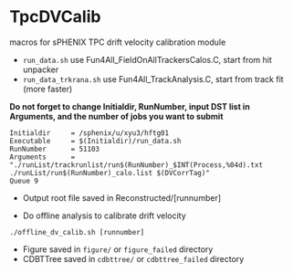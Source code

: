 # TpcDVCalib
macros for sPHENIX TPC drift velocity calibration module

- ```run_data.sh``` use Fun4All_FieldOnAllTrackersCalos.C, start from hit unpacker
- ```run_data_trkrana.sh``` use Fun4All_TrackAnalysis.C, start from track fit (more faster)

**Do not forget to change Initialdir, RunNumber, input DST list in Arguments, and the number of jobs you want to submit**

```
Initialdir     = /sphenix/u/xyu3/hftg01
Executable     = $(Initialdir)/run_data.sh
RunNumber      = 51103
Arguments      = "./runList/trackrunlist/run$(RunNumber)_$INT(Process,%04d).txt ./runList/run$(RunNumber)_calo.list $(DVCorrTag)"
Queue 9
```

- Output root file saved in Reconstructed/[runnumber]

- Do offline analysis to calibrate drift velocity
```
./offline_dv_calib.sh [runnumber]
```

- Figure saved in ``figure/`` or ``figure_failed`` directory
- CDBTTree saved in ``cdbttree/`` or ``cdbttree_failed`` directory
